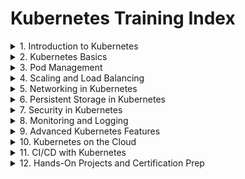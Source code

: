 # Kubernetes Training Index

<details>
  <summary>1. Introduction to Kubernetes</summary>
  <ul>
    <li>What is Kubernetes?</li>
    <li>Core Concepts</li>
    <li>Setting Up Kubernetes</li>
  </ul>
</details>

<details>
  <summary>2. Kubernetes Basics</summary>
  <ul>
    <li>Cluster Components</li>
    <li>Understanding YAML Configuration Files</li>
    <li>Kubernetes Objects</li>
  </ul>
</details>

<details>
  <summary>3. Pod Management</summary>
  <ul>
    <li>Pod Lifecycle</li>
    <li>Multi-container Pods</li>
    <li>Labels, Selectors, and Annotations</li>
  </ul>
</details>

<details>
  <summary>4. Scaling and Load Balancing</summary>
  <ul>
    <li>Horizontal Pod Autoscaling</li>
    <li>Scaling Deployments</li>
    <li>Load Balancing with Services</li>
  </ul>
</details>

<details>
  <summary>5. Networking in Kubernetes</summary>
  <ul>
    <li>Service Discovery</li>
    <li>Networking Models</li>
    <li>Ingress and Traffic Routing</li>
  </ul>
</details>

<details>
  <summary>6. Persistent Storage in Kubernetes</summary>
  <ul>
    <li>Volumes and Persistent Volume Claims (PVCs)</li>
    <li>Storage Classes</li>
    <li>Working with StatefulSets</li>
  </ul>
</details>

<details>
  <summary>7. Security in Kubernetes</summary>
  <ul>
    <li>RBAC (Role-Based Access Control)</li>
    <li>Securing Pods</li>
    <li>Network Policies</li>
  </ul>
</details>

<details>
  <summary>8. Monitoring and Logging</summary>
  <ul>
    <li>Monitoring Tools</li>
    <li>Centralized Logging</li>
    <li>Troubleshooting Common Issues</li>
  </ul>
</details>

<details>
  <summary>9. Advanced Kubernetes Features</summary>
  <ul>
    <li>Custom Resource Definitions (CRDs)</li>
    <li>Operators</li>
    <li>Helm Charts</li>
  </ul>
</details>

<details>
  <summary>10. Kubernetes on the Cloud</summary>
  <ul>
    <li>Managed Kubernetes Services</li>
    <li>Deploying Kubernetes Applications in the Cloud</li>
    <li>Hybrid and Multi-Cloud Deployments</li>
  </ul>
</details>

<details>
  <summary>11. CI/CD with Kubernetes</summary>
  <ul>
    <li>Integrating Kubernetes with Jenkins</li>
    <li>GitOps Principles</li>
    <li>Automating Deployments with Kubernetes</li>
  </ul>
</details>

<details>
  <summary>12. Hands-On Projects and Certification Prep</summary>
  <ul>
    <li>Building a Kubernetes-based Application</li>
    <li>Preparation for Kubernetes Certifications</li>
    <li>Mock Tests and Labs</li>
  </ul>
</details>

